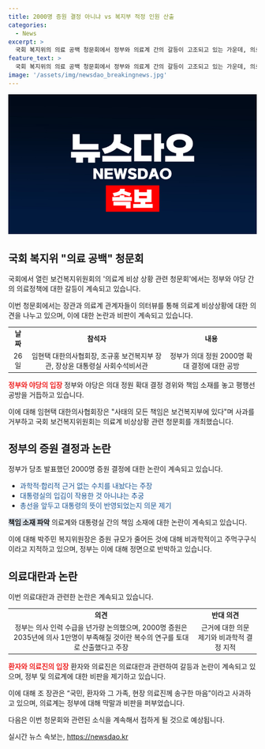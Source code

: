 ```yaml
---
title: 2000명 증원 결정 아니냐 vs 복지부 적정 인원 산출
categories:
  - News
excerpt: >
  국회 복지위의 의료 공백 청문회에서 정부와 의료계 간의 갈등이 고조되고 있는 가운데, 의료계 비상 상황에 대한 청문회에서 실마리를 찾지 못했다. 의대 정원 2000명 확대 결정과 관련하여 정부와 야당 간의 갈등이 계속되는 가운데, 장관은 사태의 책임을 보건복지부에 돌리며 사과를 거부했다. 의료계와 정부, 야당 간의 공방이 계속되는 상황에서 한 자리에 모인 관계자들은 각자의 입장을 강력히 주장하며 갈등이 고조되고 있다.
feature_text: >
  국회 복지위의 의료 공백 청문회에서 정부와 의료계 간의 갈등이 고조되고 있는 가운데, 의료계 비상 상황에 대한 청문회에서 실마리를 찾지 못했다. 의대 정원 2000명 확대 결정과 관련하여 정부와 야당 간의 갈등이 계속되는 가운데, 장관은 사태의 책임을 보건복지부에 돌리며 사과를 거부했다. 의료계와 정부, 야당 간의 공방이 계속되는 상황에서 한 자리에 모인 관계자들은 각자의 입장을 강력히 주장하며 갈등이 고조되고 있다.
image: '/assets/img/newsdao_breakingnews.jpg'
---
```


<p><img src="/assets/img/newsdao_breakingnews.jpg" alt="implanttips 속보" /></p>

<h2 data-ke-size="size26">국회 복지위 "의료 공백" 청문회</h2>

<p>국회에서 열린 보건복지위원회의 '의료계 비상 상황 관련 청문회'에서는 정부와 야당 간의 의료정책에 대한 갈등이 계속되고 있습니다.</p>

<p data-ke-size="size16">이번 청문회에서는 장관과 의료계 관계자들이 의터뷰를 통해 의료계 비상상황에 대한 의견을 나누고 있으며, 이에 대한 논란과 비판이 계속되고 있습니다.</p>

<table>
    <tr>
        <td style="text-align: center; height: 17px;"><b>날짜</b></td>
        <td style="text-align: center; height: 17px;"><b>참석자</b></td>
        <td style="text-align: center; height: 17px;"><b>내용</b></td>
    </tr>
    <tr>
        <td style="text-align: center; height: 17px;">26일</td>
        <td style="text-align: center; height: 17px;">임현택 대한의사협회장, 조규홍 보건복지부 장관, 장상윤 대통령실 사회수석비서관</td>
        <td style="text-align: center; height: 17px;">정부가 의대 정원 2000명 확대 결정에 대한 공방</td>
    </tr>
</table>

<p><b><span style="color: #ee2323;">정부와 야당의 입장</span></b>
정부와 야당은 의대 정원 확대 결정 경위와 책임 소재를 놓고 평행선 공방을 거듭하고 있습니다.</p>

<p data-ke-size="size16">이에 대해 임현택 대한의사협회장은 "사태의 모든 책임은 보건복지부에 있다"며 사과를 거부하고 국회 보건복지위원회는 의료계 비상상황 관련 청문회를 개최했습니다.</p>

<h2 data-ke-size="size26">정부의 증원 결정과 논란</h2>

<p>정부가 당초 발표했던 2000명 증원 결정에 대한 논란이 계속되고 있습니다.</p>

<ul>
    <li><span style="color: #1a5490;">과학적·합리적 근거 없는 수치를 내놨다는 주장</span></li>
    <li><span style="color: #1a5490;">대통령실의 입김이 작용한 것 아니냐는 추궁</span></li>
    <li><span style="color: #1a5490;">총선을 앞두고 대통령의 뜻이 반영되었는지 의문 제기</span></li>
</ul>

<p><b><span style="background-color: #21538527;">책임 소재 파악</span></b>
의료계와 대통령실 간의 책임 소재에 대한 논란이 계속되고 있습니다.</p>

<p data-ke-size="size16">이에 대해 박주민 복지위원장은 증원 규모가 줄어든 것에 대해 비과학적이고 주먹구구식이라고 지적하고 있으며, 정부는 이에 대해 정면으로 반박하고 있습니다.</p>

<h2 data-ke-size="size26">의료대란과 논란</h2>

<p>이번 의료대란과 관련한 논란은 계속되고 있습니다.</p>

<table>
    <tr>
        <td style="text-align: center; height: 17px;"><b>의견</b></td>
        <td style="text-align: center; height: 17px;"><b>반대 의견</b></td>
    </tr>
    <tr>
        <td style="text-align: center; height: 17px;">정부는 의사 인력 수급을 년가량 논의했으며, 2000명 증원은 2035년에 의사 1만명이 부족해질 것이란 복수의 연구를 토대로 산출했다고 주장</td>
        <td style="text-align: center; height: 17px;">근거에 대한 의문 제기와 비과학적 결정 지적</td>
    </tr>
</table>

<p><b><span style="color: #ee2323;">환자와 의료진의 입장</span></b>
환자와 의료진은 의료대란과 관련하여 갈등과 논란이 계속되고 있으며, 정부 및 의료계에 대한 비판을 제기하고 있습니다.</p>

<p data-ke-size="size16">이에 대해 조 장관은 “국민, 환자와 그 가족, 현장 의료진께 송구한 마음”이라고 사과하고 있으며, 의료계는 정부에 대해 막말과 비판을 퍼부었습니다.</p>

<p>다음은 이번 청문회와 관련된 소식을 계속해서 접하게 될 것으로 예상됩니다.</p>
실시간 뉴스 속보는, <a href="https://newsdao.kr" rel="dofollow">https://newsdao.kr</a>


